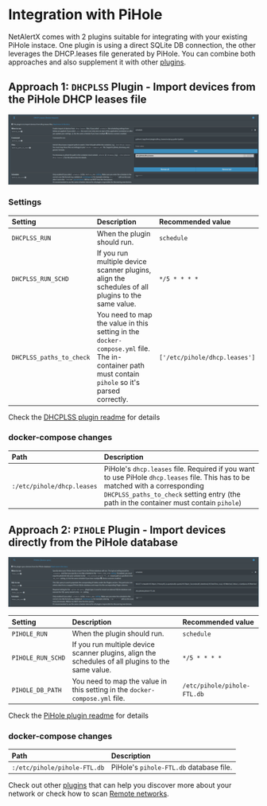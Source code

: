 # Integration with PiHole

NetAlertX comes with 2 plugins suitable for integrating with your existing PiHole instace. One plugin is using a direct SQLite DB connection, the other leverages the DHCP.leases file generated by PiHole. You can combine both approaches and also supplement it with other [plugins](/docs/PLUGINS.md). 

## Approach 1: `DHCPLSS` Plugin - Import devices from the PiHole DHCP leases file

![DHCPLSS sample settings](./img/PIHOLE_GUIDE/DHCPLSS_pihole_settings.png)

### Settings

| Setting | Description | Recommended value |
| :------------- | :------------- | :-------------|
| `DHCPLSS_RUN` | When the plugin should run.  | `schedule` |
| `DHCPLSS_RUN_SCHD` | If you run multiple device scanner plugins, align the schedules of all plugins to the same value.  | `*/5 * * * *` |
| `DHCPLSS_paths_to_check` | You need to map the value in this setting in the `docker-compose.yml` file. The in-container path must contain `pihole` so it's parsed correctly. | `['/etc/pihole/dhcp.leases']` |

Check the [DHCPLSS plugin readme](https://github.com/jokob-sk/NetAlertX/tree/main/front/plugins/dhcp_leases#overview) for details

### docker-compose changes

| Path | Description |
| :------------- | :------------- |
| `:/etc/pihole/dhcp.leases` |  PiHole's `dhcp.leases` file. Required if you want to use PiHole `dhcp.leases` file. This has to be matched with a corresponding `DHCPLSS_paths_to_check` setting entry (the path in the container must contain `pihole`) |


## Approach 2: `PIHOLE` Plugin - Import devices directly from the PiHole database

![DHCPLSS sample settings](./img/PIHOLE_GUIDE/PIHOLE_settings.png)

| Setting | Description | Recommended value |
| :------------- | :------------- | :-------------| 
| `PIHOLE_RUN` | When the plugin should run.  | `schedule` |
| `PIHOLE_RUN_SCHD` | If you run multiple device scanner plugins, align the schedules of all plugins to the same value.  | `*/5 * * * *` |
| `PIHOLE_DB_PATH` | You need to map the value in this setting in the `docker-compose.yml` file. | `/etc/pihole/pihole-FTL.db` |

Check the [PiHole plugin readme](https://github.com/jokob-sk/NetAlertX/tree/main/front/plugins/pihole_scan) for details

### docker-compose changes

| Path | Description |
| :------------- | :------------- |
| `:/etc/pihole/pihole-FTL.db` |  PiHole's `pihole-FTL.db` database file.  |


Check out other [plugins](/docs/PLUGINS.md) that can help you discover more about your network or check how to scan [Remote networks](./REMOTE_NETWORKS.md).
